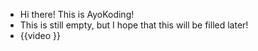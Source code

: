 - Hi there! This is AyoKoding!
- This is still empty, but I hope that this will be filled later!
- {{video }}